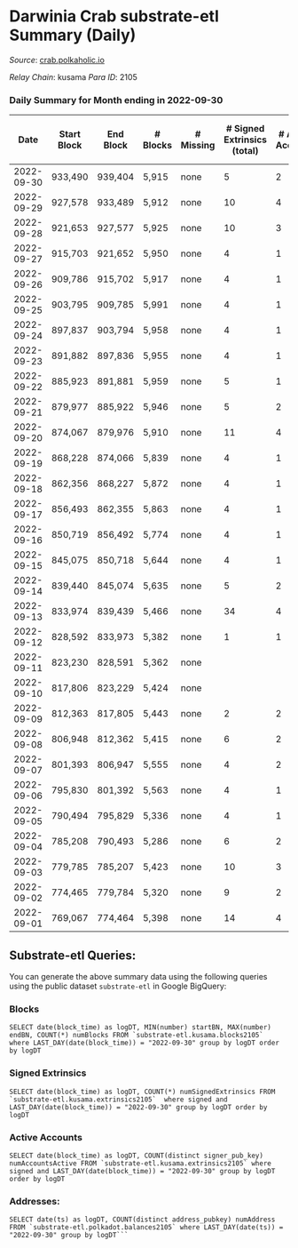 # Darwinia Crab substrate-etl Summary (Daily)

_Source_: [crab.polkaholic.io](https://crab.polkaholic.io)

*Relay Chain*: kusama
*Para ID*: 2105



### Daily Summary for Month ending in 2022-09-30


| Date | Start Block | End Block | # Blocks | # Missing | # Signed Extrinsics (total) | # Active Accounts | # Addresses with Balances | # Events | # Transfers | # XCM Transfers In | # XCM Transfers Out |
| ---- | ----------- | --------- | -------- | --------- | --------------------------- | ----------------- | ------------------------- | -------- | ----------- | ------------------ | ------------------- |
| 2022-09-30 | 933,490 | 939,404 | 5,915 | none  | 5 | 2 | 49 | 11,917 | 63 ($0.006) |   |   |
| 2022-09-29 | 927,578 | 933,489 | 5,912 | none  | 10 | 4 |  | 12,008 | 131 ($2.97) |   |   |
| 2022-09-28 | 921,653 | 927,577 | 5,925 | none  | 10 | 3 |  | 12,032 | 134 ($0.17) |   |   |
| 2022-09-27 | 915,703 | 921,652 | 5,950 | none  | 4 | 1 |  | 11,920 |   |   |   |
| 2022-09-26 | 909,786 | 915,702 | 5,917 | none  | 4 | 1 |  | 11,853 |   |   |   |
| 2022-09-25 | 903,795 | 909,785 | 5,991 | none  | 4 | 1 |  | 12,001 |   |   |   |
| 2022-09-24 | 897,837 | 903,794 | 5,958 | none  | 4 | 1 |  | 11,936 |   |   |   |
| 2022-09-23 | 891,882 | 897,836 | 5,955 | none  | 4 | 1 |  | 11,929 |   |   |   |
| 2022-09-22 | 885,923 | 891,881 | 5,959 | none  | 5 | 1 |  | 12,007 | 66 ($0.06) |   |   |
| 2022-09-21 | 879,977 | 885,922 | 5,946 | none  | 5 | 2 |  | 11,916 |   |   |   |
| 2022-09-20 | 874,067 | 879,976 | 5,910 | none  | 11 | 4 | 48 | 12,009 | 148 ($7.27) |   |   |
| 2022-09-19 | 868,228 | 874,066 | 5,839 | none  | 4 | 1 | 48 | 11,693 |   |   |   |
| 2022-09-18 | 862,356 | 868,227 | 5,872 | none  | 4 | 1 | 48 | 11,759 |   |   |   |
| 2022-09-17 | 856,493 | 862,355 | 5,863 | none  | 4 | 1 | 48 | 11,742 |   |   |   |
| 2022-09-16 | 850,719 | 856,492 | 5,774 | none  | 4 | 1 | 48 | 11,563 |   |   |   |
| 2022-09-15 | 845,075 | 850,718 | 5,644 | none  | 4 | 1 | 48 | 11,303 |   |   |   |
| 2022-09-14 | 839,440 | 845,074 | 5,635 | none  | 5 | 2 | 48 | 11,351 | 61 ($0.10) |   |   |
| 2022-09-13 | 833,974 | 839,439 | 5,466 | none  | 34 | 4 | 47 | 11,322 | 272 ($5.55) |   |   |
| 2022-09-12 | 828,592 | 833,973 | 5,382 | none  | 1 | 1 | 47 | 10,840 | 62 ($25.92) | 1 ($25.93) |   |
| 2022-09-11 | 823,230 | 828,591 | 5,362 | none  |  |  |  | 10,727 |   |   |   |
| 2022-09-10 | 817,806 | 823,229 | 5,424 | none  |  |  |  | 10,852 |   |   |   |
| 2022-09-09 | 812,363 | 817,805 | 5,443 | none  | 2 | 2 |  | 11,029 | 122 ($29.07) | 2 ($0.34) | 1 ($0.21) |
| 2022-09-08 | 806,948 | 812,362 | 5,415 | none  | 6 | 2 | 46 | 10,853 |   |   |   |
| 2022-09-07 | 801,393 | 806,947 | 5,555 | none  | 4 | 2 | 46 | 11,196 | 67 ($0.07) |   |   |
| 2022-09-06 | 795,830 | 801,392 | 5,563 | none  | 4 | 1 |  | 11,144 |   |   |   |
| 2022-09-05 | 790,494 | 795,829 | 5,336 | none  | 4 | 1 |  | 10,694 |   | 1 ($0.006) |   |
| 2022-09-04 | 785,208 | 790,493 | 5,286 | none  | 6 | 2 |  | 10,656 | 61 ($0.007) |   | 1 ($0.006) |
| 2022-09-03 | 779,785 | 785,207 | 5,423 | none  | 10 | 3 |  | 11,204 | 324 ($0.23) |   |   |
| 2022-09-02 | 774,465 | 779,784 | 5,320 | none  | 9 | 2 |  | 10,934 | 264 ($0.23) |   |   |
| 2022-09-01 | 769,067 | 774,464 | 5,398 | none  | 14 | 4 |  | 11,249 | 393 ($0.38) | 1 ($0.04) | 1 ($0.04) |

## Substrate-etl Queries:
You can generate the above summary data using the following queries using the public dataset `substrate-etl` in Google BigQuery:


### Blocks
```
SELECT date(block_time) as logDT, MIN(number) startBN, MAX(number) endBN, COUNT(*) numBlocks FROM `substrate-etl.kusama.blocks2105`  where LAST_DAY(date(block_time)) = "2022-09-30" group by logDT order by logDT
```


### Signed Extrinsics
```
SELECT date(block_time) as logDT, COUNT(*) numSignedExtrinsics FROM `substrate-etl.kusama.extrinsics2105`  where signed and LAST_DAY(date(block_time)) = "2022-09-30" group by logDT order by logDT
```


### Active Accounts
```
SELECT date(block_time) as logDT, COUNT(distinct signer_pub_key) numAccountsActive FROM `substrate-etl.kusama.extrinsics2105` where signed and LAST_DAY(date(block_time)) = "2022-09-30" group by logDT order by logDT
```


### Addresses:
```
SELECT date(ts) as logDT, COUNT(distinct address_pubkey) numAddress FROM `substrate-etl.polkadot.balances2105` where LAST_DAY(date(ts)) = "2022-09-30" group by logDT```

